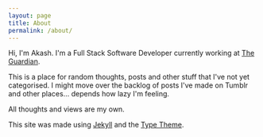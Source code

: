 ```yaml
---
layout: page
title: About
permalink: /about/
---
```


Hi, I'm Akash. I'm a Full Stack Software Developer currently working at [The Guardian](http://gu.com).

This is a place for random thoughts, posts and other stuff that I've not yet categorised. I might move over the backlog of posts I've made on Tumblr and other places... depends how lazy I'm feeling.

All thoughts and views are my own.

This site was made using [Jekyll](http://jekyllrb.com) and the [Type Theme](https://github.com/rohanchandra/type-theme).